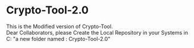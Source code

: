 # Crypto-Tool-2.0

This is the Modified version of Crypto-Tool. <br>
Dear Collaborators, please Create the Local Repository in your Systems in C: "a new folder named : Crypto-Tool-2.0"
